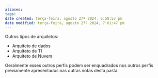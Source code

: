 ```yaml
---
aliases: 
tags: 
date created: terça-feira, agosto 27º 2024, 6:59:53 pm
date modified: terça-feira, agosto 27º 2024, 7:01:47 pm
---
```

Outros tipos de arquitetos:
- Arquiteto de dados
- Arquiteto de TI
- Arquiteto de Nuvem

Geralmente esses outros perfis podem ser enquadrados nos outros perfis previamente apresentados nas outras notas desta pasta.